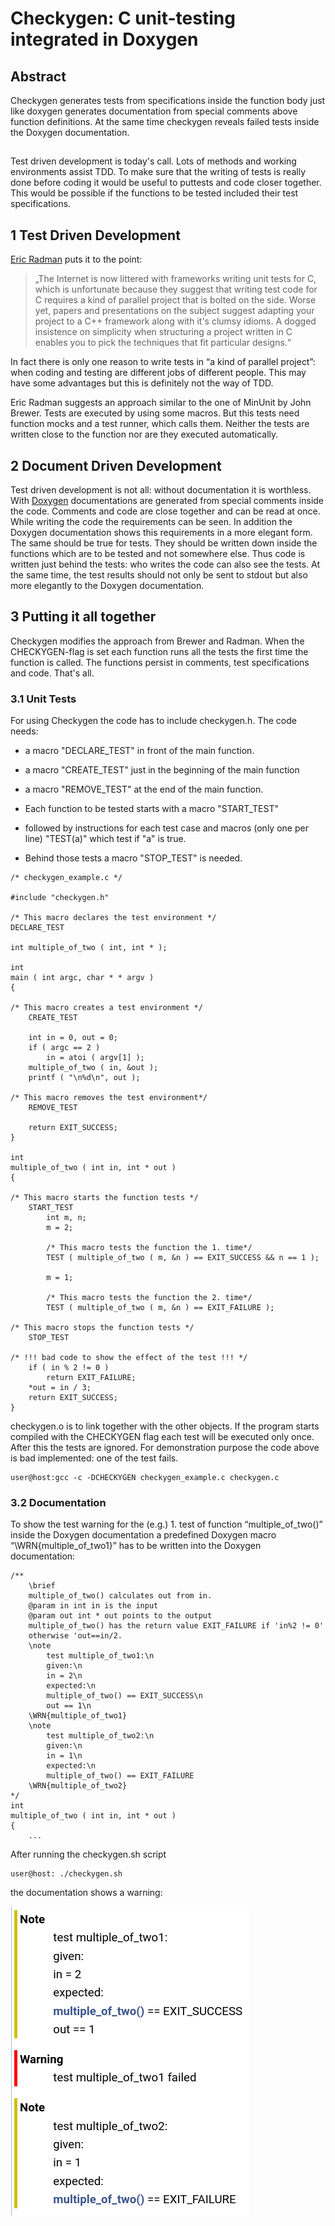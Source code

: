 # Checkygen: C unit-testing integrated in Doxygen

## Abstract

Checkygen generates tests from specifications inside the function body just like doxygen generates documentation from special comments above function definitions. At the same time checkygen reveals failed tests inside the Doxygen documentation.

## 
Test driven development is today's call. Lots of methods and working environments assist TDD. To make sure that the writing of tests is really done before coding it would be useful to puttests and code closer together. This would be possible if the functions to be tested included their test specifications.

## 1 Test Driven Development

[Eric Radman](https://eradman.com/posts/tdd-in-c.html) puts it to the point:
> „The Internet is now littered with frameworks writing unit tests for C, which is unfortunate because they suggest that writing test code for C requires a kind of parallel project that is bolted on the side. Worse yet, papers and presentations on the subject suggest adapting your project to a C++ framework along with it's clumsy idioms. A dogged insistence on simplicity when structuring a project written in C enables you to pick the techniques that fit particular designs.“

In fact there is only one reason to write tests in “a kind of parallel project”: when coding and testing are different jobs of different people. This may have some advantages but this is definitely not the way of TDD.

Eric Radman suggests an approach similar to the one of MinUnit by John Brewer. Tests are executed by using some macros. But this tests need function mocks and a test runner, which calls them. Neither the tests are written close to the function nor are they executed automatically.

## 2 Document Driven Development

Test driven development is not all: without documentation it is worthless. With [Doxygen](https://www.doxygen.nl/index.html) documentations are generated from special comments inside the code. Comments and code are close together and can be read at once. While writing the code the requirements can be seen. In addition the Doxygen documentation shows this requirements in a more elegant form. The same should be true for tests. They should be written down inside the functions which are to be tested and not somewhere else. Thus code is written just behind the tests: who writes the code can also see the tests. At the same time, the test results should not only be sent to stdout but also more elegantly to the Doxygen documentation.

## 3 Putting it all together

Checkygen modifies the approach from Brewer and Radman. When the CHECKYGEN-flag is set each function runs all the tests the first time the function is called. The functions persist in comments, test specifications and code. That's all.

### 3.1 Unit Tests

For using Checkygen the code has to include checkygen.h. The code needs:

- a macro "DECLARE_TEST" in front of the main function.

- a macro "CREATE_TEST" just in the beginning of the main function

- a macro "REMOVE_TEST" at the end of the main function.

- Each function to be tested starts with a macro "START_TEST"

- followed by instructions for each test case and macros (only one per line) "TEST(a)" which test if "a" is true.

- Behind those tests a macro "STOP_TEST" is needed.
```
/* checkygen_example.c */

#include "checkygen.h"

/* This macro declares the test environment */
DECLARE_TEST

int multiple_of_two ( int, int * );

int
main ( int argc, char * * argv )
{

/* This macro creates a test environment */
	CREATE_TEST

	int in = 0, out = 0;
	if ( argc == 2 )
		in = atoi ( argv[1] );
	multiple_of_two ( in, &out ); 
	printf ( "\n%d\n", out );

/* This macro removes the test environment*/
	REMOVE_TEST

	return EXIT_SUCCESS;
}

int
multiple_of_two ( int in, int * out )
{

/* This macro starts the function tests */
	START_TEST
		int m, n;
		m = 2;

		/* This macro tests the function the 1. time*/
		TEST ( multiple_of_two ( m, &n ) == EXIT_SUCCESS && n == 1 );
	
		m = 1;

		/* This macro tests the function the 2. time*/
		TEST ( multiple_of_two ( m, &n ) == EXIT_FAILURE );
	
/* This macro stops the function tests */
	STOP_TEST
	
/* !!! bad code to show the effect of the test !!! */
	if ( in % 2 != 0 )
		return EXIT_FAILURE;
	*out = in / 3;
	return EXIT_SUCCESS;
}
```
checkygen.o is to link together with the other objects. If the program starts compiled with the CHECKYGEN flag each test will be executed only once. After this the tests are ignored. For demonstration purpose the code above is bad implemented: one of the test fails.
```
user@host:gcc -c -DCHECKYGEN checkygen_example.c checkygen.c
```
### 3.2 Documentation

To show the test warning for the (e.g.) 1. test of function “multiple_of_two()” inside the Doxygen documentation a predefined Doxygen macro “\WRN{multiple_of_two1}” has to be written into the Doxygen documentation:
```
/**
	\brief
	multiple_of_two() calculates out from in.
	@param in int in is the input
	@param out int * out points to the output
	multiple_of_two() has the return value EXIT_FAILURE if 'in%2 != 0'
	otherwise 'out==in/2.
	\note
		test multiple_of_two1:\n
		given:\n
		in = 2\n
		expected:\n
		multiple_of_two() == EXIT_SUCCESS\n
		out == 1\n
	\WRN{multiple_of_two1}
	\note
		test multiple_of_two2:\n
		given:\n
		in = 1\n
		expected:\n
		multiple_of_two() == EXIT_FAILURE
	\WRN{multiple_of_two2}
*/
int
multiple_of_two ( int in, int * out )
{
	...
```
After running the checkygen.sh script
```
user@host: ./checkygen.sh
```
the documentation shows a warning:

![warning](/checkygen.png)
